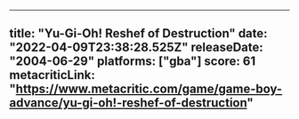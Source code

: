 
---
title: "Yu-Gi-Oh! Reshef of Destruction"
date: "2022-04-09T23:38:28.525Z"
releaseDate: "2004-06-29"
platforms: ["gba"]
score: 61
metacriticLink: "https://www.metacritic.com/game/game-boy-advance/yu-gi-oh!-reshef-of-destruction"
---
